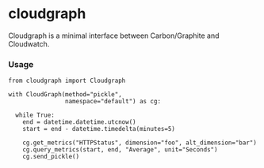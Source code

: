 cloudgraph
==========

Cloudgraph is a minimal interface between Carbon/Graphite and Cloudwatch.

### Usage

    from cloudgraph import Cloudgraph

    with CloudGraph(method="pickle",
                    namespace="default") as cg:
                    
      while True:
        end = datetime.datetime.utcnow()
        start = end - datetime.timedelta(minutes=5)
        
        cg.get_metrics("HTTPStatus", dimension="foo", alt_dimension="bar") 
        cg.query_metrics(start, end, "Average", unit="Seconds")
        cg.send_pickle()
        


